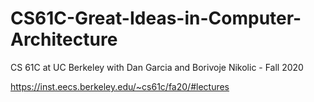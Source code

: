 # CS61C-Great-Ideas-in-Computer-Architecture
CS 61C at UC Berkeley with Dan Garcia and Borivoje Nikolic - Fall 2020

  https://inst.eecs.berkeley.edu/~cs61c/fa20/#lectures
